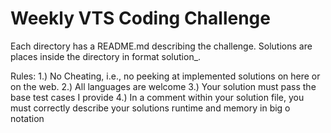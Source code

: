 # Weekly VTS Coding Challenge

Each directory has a README.md describing the challenge. Solutions are places inside the directory in format solution_<initals>.<ext>

Rules:
1.) No Cheating, i.e., no peeking at implemented solutions on here or on the web.
2.) All languages are welcome
3.) Your solution must pass the base test cases I provide
4.) In a comment within your solution file, you must correctly describe your solutions runtime and memory in big o notation
